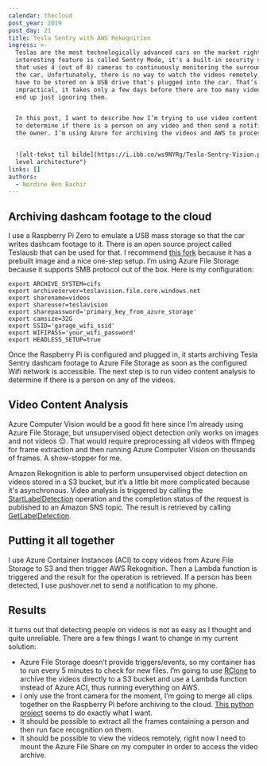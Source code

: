 ```yaml
---
calendar: thecloud
post_year: 2019
post_day: 21
title: Tesla Sentry with AWS Rekognition
ingress: >-
  Teslas are the most technologically advanced cars on the market right now. One
  interesting feature is called Sentry Mode, it's a built-in security system
  that uses 4 (out of 8) cameras to continuously monitoring the surroundings of
  the car. Unfortunately, there is no way to watch the videos remotely, they
  have to be stored on a USB drive that’s plugged into the car. That’s very
  impractical, it takes only a few days before there are too many videos and you
  end up just ignoring them.


  In this post, I want to describe how I’m trying to use video content analysis
  to determine if there is a person on any video and then send a notification to
  the owner. I’m using Azure for archiving the videos and AWS to process them.


  ![alt-tekst til bilde](https://i.ibb.co/ws9NYRg/Tesla-Sentry-Vision.png "high
  level architecture")
links: []
authors:
  - Nordine Ben Bachir
---
```

## Archiving dashcam footage to the cloud

I use a Raspberry Pi Zero to emulate a USB mass storage so that the car writes dashcam footage to it. There is an open source project called Teslausb that can be used for that. I recommend [this fork](github.com/marcone/teslausb) because it has a prebuilt image and a nice one-step setup. I’m using Azure File Storage because it supports SMB protocol out of the box. Here is my configuration:

```
export ARCHIVE_SYSTEM=cifs
export archiveserver=teslavision.file.core.windows.net
export sharename=videos
export shareuser=teslavision
export sharepassword='primary_key_from_azure_storage'
export camsize=32G
export SSID='garage_wifi_ssid'
export WIFIPASS='your_wifi_password'
export HEADLESS_SETUP=true
```

Once the Raspberry Pi is configured and plugged in, it starts archiving Tesla Sentry dashcam footage to Azure File Storage as soon as the configured Wifi network is accessible. The next step is to run video content analysis to determine if there is a person on any of the videos.

## Video Content Analysis

Azure Computer Vision would be a good fit here since I’m already using Azure File Storage, but unsupervised object detection only works on images and not videos 😔. That would require preprocessing all videos with ffmpeg for frame extraction and then running Azure Computer Vision on thousands of frames. A show-stopper for me.

Amazon Rekognition is able to perform unsupervised object detection on videos stored in a S3 bucket, but it’s a little bit more complicated because it's asynchronous. Video analysis is triggered by calling the [StartLabelDetection](https://docs.aws.amazon.com/rekognition/latest/dg/API_StartLabelDetection.html) operation and the completion status of the request is published to an Amazon SNS topic. The result is retrieved by calling [GetLabelDetection](https://docs.aws.amazon.com/rekognition/latest/dg/API_GetLabelDetection.html).

## Putting it all together

I use Azure Container Instances (ACI) to copy videos from Azure File Storage to S3 and then trigger AWS Rekognition. Then a Lambda function is triggered and the result for the operation is retrieved. If a person has been detected, I use pushover.net to send a notification to my phone.

## Results

It turns out that detecting people on videos is not as easy as I thought and quite unreliable. There are a few things I want to change in my current solution:

* Azure File Storage doesn’t provide triggers/events, so my container has to run every 5 minutes to check for new files. I’m going to use [RClone](https://github.com/cimryan/teslausb/blob/master/doc/SetupRClone.md) to archive the videos directly to a S3 bucket and use a Lambda function instead of Azure ACI, thus running everything on AWS. 
* I only use the front camera for the moment, I’m going to merge all clips together on the Raspberry Pi before archiving to the cloud. [This python project](https://pypi.org/project/tesla-dashcam/) seems to do exactly what I want.
* It should be possible to extract all the frames containing a person and then run face recognition on them.
* It should be possible to view the videos remotely, right now I need to mount the Azure File Share on my computer in order to access the video archive.
